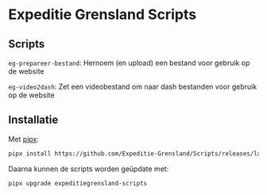 # Expeditie Grensland Scripts

## Scripts

`eg-prepareer-bestand`: Hernoem (en upload) een bestand voor gebruik op de website

`eg-video2dash`: Zet een videobestand om naar dash bestanden voor gebruik op de website

## Installatie

Met [pipx](https://pypa.github.io/pipx/):

```sh
pipx install https://github.com/Expeditie-Grensland/Scripts/releases/latest/download/expeditiegrensland_scripts--py3-none-any.whl
```

Daarna kunnen de scripts worden geüpdate met:

```sh
pipx upgrade expeditiegrensland-scripts
```
